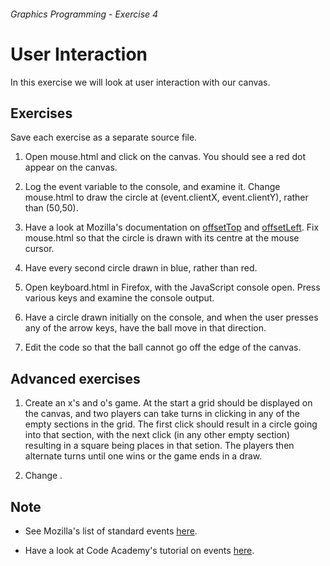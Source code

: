 ###### Graphics Programming - Exercise 4

# User Interaction 
In this exercise we will look at user interaction with our canvas.

## Exercises
Save each exercise as a separate source file.

1. Open mouse.html and click on the canvas. You should see a red dot appear on the canvas.

1. Log the event variable to the console, and examine it. Change mouse.html to draw the circle at (event.clientX, event.clientY), rather than (50,50).

1. Have a look at Mozilla's documentation on [offsetTop](https://developer.mozilla.org/en-US/docs/Web/API/HTMLElement/offsetTop) and [offsetLeft](https://developer.mozilla.org/en-US/docs/Web/API/HTMLElement/offsetLeft). Fix mouse.html so that the circle is drawn with its centre at the mouse cursor.

1. Have every second circle drawn in blue, rather than red.

1. Open keyboard.html in Firefox, with the JavaScript console open. Press various keys and examine the console output.

1. Have a circle drawn initially on the console, and when the user presses any of the arrow keys, have the ball move in that direction.

1. Edit the code so that the ball cannot go off the edge of the canvas.

## Advanced exercises

1. Create an x's and o's game. At the start a grid should be displayed on the canvas, and two players can take turns in clicking in any of the empty sections in the grid. The first click should result in a circle going into that section, with the next click (in any other empty section) resulting in a square being places in that setion. The players then alternate turns until one wins or the game ends in a draw.

1. Change .

## Note

- See Mozilla's list of standard events [here](https://developer.mozilla.org/en-US/docs/Web/Events).

- Have a look at Code Academy's tutorial on events [here](https://www.codecademy.com/courses/web-beginner-en-A0uwI/0/2).
